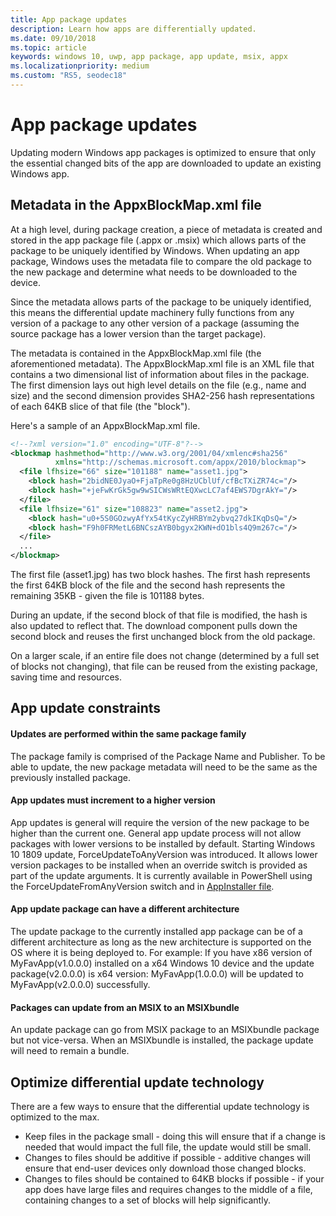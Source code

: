 ```yaml
---
title: App package updates
description: Learn how apps are differentially updated.
ms.date: 09/10/2018
ms.topic: article
keywords: windows 10, uwp, app package, app update, msix, appx
ms.localizationpriority: medium
ms.custom: "RS5, seodec18"
---
```


# App package updates

Updating modern Windows app packages is optimized to ensure that only the essential changed bits of the app are downloaded to update an existing Windows app.

## Metadata in the AppxBlockMap.xml file

At a high level, during package creation, a piece of metadata is created and stored in the app package file (.appx or .msix) which allows parts of the package to be uniquely identified by Windows. When updating an app package, Windows uses the metadata file to compare the old package to the new package and determine what needs to be downloaded to the device.

Since the metadata allows parts of the package to be uniquely identified, this means the differential update machinery fully functions from any version of a package to any other version of a package (assuming the source package has a lower version than the target package). 

The metadata is contained in the AppxBlockMap.xml file (the aforementioned metadata). The AppxBlockMap.xml file is an XML file that contains a two dimensional list of information about files in the package. The first dimension lays out high level details on the file (e.g., name and size) and the second dimension provides SHA2-256 hash representations of each 64KB slice of that file (the "block").

Here's a sample of an AppxBlockMap.xml file.

```xml
<!--?xml version="1.0" encoding="UTF-8"?-->
<blockmap hashmethod="http://www.w3.org/2001/04/xmlenc#sha256" 
          xmlns="http://schemas.microsoft.com/appx/2010/blockmap">
  <file lfhsize="66" size="101188" name="asset1.jpg">
    <block hash="2bidNE0JyaO+FjaTpRe0g8HzUCblUf/cfBcTXiZR74c="/>
    <block hash="+jeFwKrGk5gw9wSICWsWRtEQXwcLC7af4EWS7DgrAkY="/>
  </file>
  <file lfhsize="61" size="108823" name="asset2.jpg">
    <block hash="u0+5S0GOzwyAfYx54tKycZyHRBYm2ybvq27dkIKqDsQ="/>
    <block hash="F9h0FRMetL6BNCszAYB0bgyx2KWN+dO1bls4Q9m267c="/>
  </file>
  ...
</blockmap>
```

The first file (asset1.jpg) has two block hashes. The first hash represents the first 64KB block of the file and the second hash represents the remaining 35KB - given the file is 101188 bytes.

During an update, if the second block of that file is modified, the hash is also updated to reflect that. The download component pulls down the second block and reuses the first unchanged block from the old package.

On a larger scale, if an entire file does not change (determined by a full set of blocks not changing), that file can be reused from the existing package, saving time and resources.

## App update constraints

#### Updates are performed within the same package family
The package family is comprised of the Package Name and Publisher. To be able to update, the new package metadata will need to be the same as the previously installed package. 

#### App updates must increment to a higher version
App updates is general will require the version of the new package to be higher than the current one. General app update process will not allow packages with lower versions to be installed by default. Starting Windows 10 1809 update, ForceUpdateToAnyVersion was introduced. It allows lower version packages to be installed when an override switch is provided as part of the update arguments. It is currently available in PowerShell using the ForceUpdateFromAnyVersion switch and in [AppInstaller file](https://docs.microsoft.com/en-us/windows/msix/app-installer/update-settings).  

#### App update package can have a different architecture
The update package to the currently installed app package can be of a different architecture as long as the new architecture is supported on the OS where it is being deployed to. 
For example: If you have x86 version of MyFavApp(v1.0.0.0) installed on a x64 Windows 10 device and the update package(v2.0.0.0) is x64 version: MyFavApp(1.0.0.0) will be updated to MyFavApp(v2.0.0.0) successfully. 

#### Packages can update from an MSIX to an MSIXbundle
An update package can go from MSIX package to an MSIXbundle package but not vice-versa. When an MSIXbundle is installed, the package update will need to remain a bundle. 

## Optimize differential update technology
    
There are a few ways to ensure that the differential update technology is optimized to the max.

- Keep files in the package small - doing this will ensure that if a change is needed that would impact the full file, the update would still be small.
- Changes to files should be additive if possible - additive changes will ensure that end-user devices only download those changed blocks.
- Changes to files should be contained to 64KB blocks if possible - if your app does have large files and requires changes to the middle of a file, containing changes to a set of blocks will help significantly.
 

